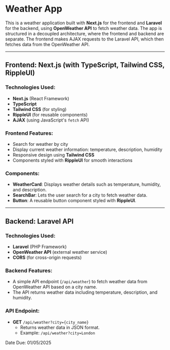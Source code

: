
# Weather App

This is a weather application built with **Next.js** for the frontend and **Laravel** for the backend, using **OpenWeather API** to fetch weather data. The app is structured in a decoupled architecture, where the frontend and backend are separate. The frontend makes AJAX requests to the Laravel API, which then fetches data from the OpenWeather API.

---

## **Frontend**: Next.js (with TypeScript, Tailwind CSS, RippleUI)

### **Technologies Used**:
- **Next.js** (React Framework)
- **TypeScript**
- **Tailwind CSS** (for styling)
- **RippleUI** (for reusable components)
- **AJAX** (using JavaScript's `fetch` API)
  
### **Frontend Features**:
- Search for weather by city
- Display current weather information: temperature, description, humidity
- Responsive design using **Tailwind CSS**
- Components styled with **RippleUI** for smooth interactions

### **Components**:
- **WeatherCard**: Displays weather details such as temperature, humidity, and description.
- **SearchBar**: Lets the user search for a city to fetch weather data.
- **Button**: A reusable button component styled with **RippleUI**.

---

## **Backend**: Laravel API

### **Technologies Used**:
- **Laravel** (PHP Framework)
- **OpenWeather API** (external weather service)
- **CORS** (for cross-origin requests)

### **Backend Features**:
- A simple API endpoint (`/api/weather`) to fetch weather data from OpenWeather API based on a city name.
- The API returns weather data including temperature, description, and humidity.

### **API Endpoint**:
- **GET** `/api/weather?city={city_name}`
  - Returns weather data in JSON format.
  - Example: `/api/weather?city=London`
 

 Date Due: 01/05/2025
